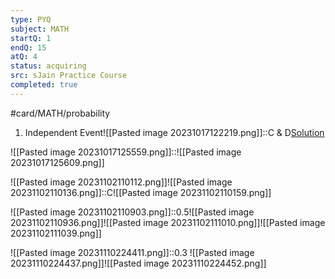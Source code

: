 ```yaml
---
type: PYQ
subject: MATH
startQ: 1
endQ: 15
atQ: 4
status: acquiring
src: sJain Practice Course
completed: true
---
```

#card/MATH/probability
1. Independent Event![[Pasted image 20231017122219.png]]::C & D[Solution](https://gateoverflow.in/399268/gate-cse-2023-question-43?show=412567#a412567) <!--SR:!2023-11-14,16,290-->


![[Pasted image 20231017125559.png]]::![[Pasted image 20231017125609.png]] <!--SR:!2023-11-12,14,290-->


![[Pasted image 20231102110112.png]]![[Pasted image 20231102110136.png]]::C![[Pasted image 20231102110159.png]] <!--SR:!2023-11-12,2,241-->

![[Pasted image 20231102110903.png]]::0.5![[Pasted image 20231102110936.png]]![[Pasted image 20231102111010.png]]![[Pasted image 20231102111039.png]] <!--SR:!2023-11-17,10,279-->

![[Pasted image 20231110224411.png]]::0.3 ![[Pasted image 20231110224437.png]]![[Pasted image 20231110224452.png]] <!--SR:!2023-11-14,3,202-->

